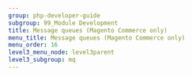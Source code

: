 ```yaml
---
group: php-developer-guide
subgroup: 99_Module Development
title: Message queues (Magento Commerce only)
menu_title: Message queues (Magento Commerce only)
menu_order: 16
level3_menu_node: level3parent
level3_subgroup: mq
---
```

